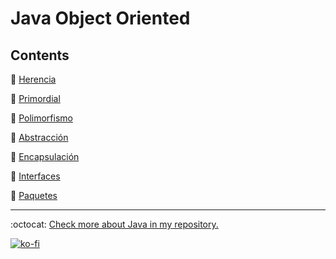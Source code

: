 # Java Object Oriented

## Contents

📗 [Herencia](inheritance/README.md)

📗 [Primordial](overriding/README.md)

📗 [Polimorfismo](polymorphism/README.md)

📗 [Abstracción](abstraction/README.md)

📗 [Encapsulación](encapsulation/README.md)

📗 [Interfaces](interfaces/README.md)

📗 [Paquetes](packages/README.md)

---

:octocat: [Check more about Java in my repository.](https://github.com/FernandoCalmet/Java)

[![ko-fi](https://www.ko-fi.com/img/githubbutton_sm.svg)](https://ko-fi.com/T6T41JKMI)
